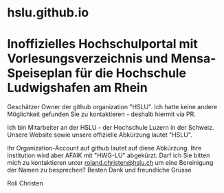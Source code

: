 # hslu.github.io
# Inoffizielles Hochschulportal mit Vorlesungsverzeichnis und Mensa-Speiseplan für die Hochschule Ludwigshafen am Rhein

Geschätzer Owner der github organization "HSLU".
Ich hatte keine andere Möglichkeit gefunden Sie zu kontaktieren - deshalb hiermit via PR.

Ich bin Mitarbeiter an der HSLU - der Hochschule Luzern in der Schweiz.
Unsere Website sowie unsere offizielle Abkürzung lautet "HSLU".

Ihr Organization-Account auf github lautet auf diese Abkürzung. Ihre Institution wird aber AFAIK mit "HWG-LU" abgekürzt.
Darf ich Sie bitten mich zu kontaktieren unter roland.christen@hslu.ch um eine Bereinigung der Namen zu besprechen?
Besten Dank und freundliche Grüsse

Roli Christen
